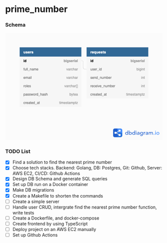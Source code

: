 # prime_number

### Schema

<img src="./db/Prime number .png">


### TODO List

- [x] Find a solution to find the nearest prime number
- [x] Choose tech stacks. Backend: Golang, DB: Postgres, Git: Github, Server: AWS EC2, CI/CD: Github Actions
- [x] Design DB Schema and generate SQL queries
- [x] Set up DB run on a Docker container
- [x] Make DB migrations
- [x] Create a Makefile to shorten the commands
- [ ] Create a simple server
- [ ] Handle user CRUD, intergrate find the nearest prime number function, write tests
- [ ] Create a Dockerfile, and docker-compose 
- [ ] Create frontend by using TypeScript 
- [ ] Deploy project on an AWS EC2 manually
- [ ] Set up Github Actions
